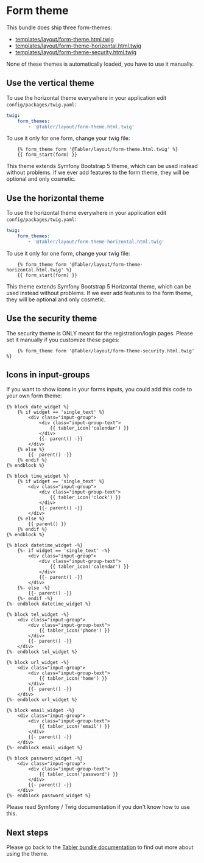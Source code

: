 # Form theme

This bundle does ship three form-themes:
- [templates/layout/form-theme.html.twig](/templates/layout/form-theme.html.twig)
- [templates/layout/form-theme-horizontal.html.twig](/templates/layout/form-theme-horizontal.html.twig)
- [templates/layout/form-theme-security.html.twig](/templates/layout/form-theme-security.html.twig)

None of these themes is automatically loaded, you have to use it manually.

## Use the vertical theme

To use the horizontal theme everywhere in your application edit `config/packages/twig.yaml`:

```yaml
twig:
    form_themes:
        - '@Tabler/layout/form-theme.html.twig'
```

To use it only for one form, change your twig file:

```twig
    {% form_theme form '@Tabler/layout/form-theme.html.twig' %}
    {{ form_start(form) }}
```

This theme extends Symfony Bootstrap 5 theme, which can be used instead without problems.
If we ever add features to the form theme, they will be optional and only cosmetic.

## Use the horizontal theme

To use the horizontal theme everywhere in your application edit `config/packages/twig.yaml`:

```yaml
twig:
    form_themes:
        - '@Tabler/layout/form-theme-horizontal.html.twig'
```

To use it only for one form, change your twig file:

```twig
    {% form_theme form '@Tabler/layout/form-theme-horizontal.html.twig' %}
    {{ form_start(form) }}
```

This theme extends Symfony Bootstrap 5 Horizontal theme, which can be used instead without problems.
If we ever add features to the form theme, they will be optional and only cosmetic.

## Use the security theme

The security theme is ONLY meant for the registration/login pages.
Please set it manually if you customize these pages:

```twig
    {% form_theme form '@Tabler/layout/form-theme-security.html.twig' %}
```

## Icons in input-groups

If you want to show icons in your forms inputs, you could add this code to your own form theme:

```twig
{% block date_widget %}
    {% if widget == 'single_text' %}
        <div class="input-group">
            <div class="input-group-text">
                {{ tabler_icon('calendar') }}
            </div>
            {{- parent() -}}
        </div>
    {% else %}
        {{- parent() -}}
    {% endif %}
{% endblock %}

{% block time_widget %}
    {% if widget == 'single_text' %}
        <div class="input-group">
            <div class="input-group-text">
                {{ tabler_icon('clock') }}
            </div>
            {{- parent() -}}
        </div>
    {% else %}
        {{ parent() }}
    {% endif %}
{% endblock %}

{% block datetime_widget -%}
    {%- if widget == 'single_text' -%}
        <div class="input-group">
            <div class="input-group-text">
                {{ tabler_icon('calendar') }}
            </div>
            {{- parent() -}}
        </div>
    {%- else -%}
        {{- parent() -}}
    {%- endif -%}
{%- endblock datetime_widget %}

{% block tel_widget -%}
    <div class="input-group">
        <div class="input-group-text">
            {{ tabler_icon('phone') }}
        </div>
        {{- parent() -}}
    </div>
{%- endblock tel_widget %}

{% block url_widget -%}
    <div class="input-group">
        <div class="input-group-text">
            {{ tabler_icon('home') }}
        </div>
        {{- parent() -}}
    </div>
{%- endblock url_widget %}

{% block email_widget -%}
    <div class="input-group">
        <div class="input-group-text">
            {{ tabler_icon('email') }}
        </div>
        {{- parent() -}}
    </div>
{%- endblock email_widget %}

{% block password_widget -%}
    <div class="input-group">
        <div class="input-group-text">
            {{ tabler_icon('password') }}
        </div>
        {{- parent() -}}
    </div>
{%- endblock password_widget %}
```

Please read Symfony / Twig documentation if you don't know how to use this.

## Next steps

Please go back to the [Tabler bundle documentation](README.md) to find out more about using the theme.
